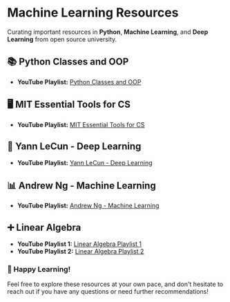 # Machine Learning Resources

Curating important resources in **Python**, **Machine Learning**, and **Deep Learning** from open source university.

## 📚 Python Classes and OOP
- **YouTube Playlist:** [Python Classes and OOP](https://www.youtube.com/watch?v=ZDa-Z5JzLYM&list=PL-osiE80TeTsqhIuOqKhwlXsIBIdSeYtc&index=1)

## 🖥️ MIT Essential Tools for CS
- **YouTube Playlist:** [MIT Essential Tools for CS](https://youtube.com/playlist?list=PLRQmQC3wIq9xT03Jq6l2fwIzx8g4ThG0F&si=bs43a_Ajwzh9kAHD)

## 🤖 Yann LeCun - Deep Learning
- **YouTube Playlist:** [Yann LeCun - Deep Learning](https://www.youtube.com/playlist?list=PLgF7i4LH-YxacgG0OPmTYe1UUQAvcw9Ke)

## 📊 Andrew Ng - Machine Learning
- **YouTube Playlist:** [Andrew Ng - Machine Learning](https://www.youtube.com/playlist?list=PLoROMvodv4rMiGQp3WXShtMGgzqpfVfbU)

## ➕ Linear Algebra
- **YouTube Playlist 1:** [Linear Algebra Playlist 1](https://www.youtube.com/playlist?list=PLZHQObOWTQDPD3MizzM2xVFitgF8hE_ab)
- **YouTube Playlist 2:** [Linear Algebra Playlist 2](https://www.youtube.com/playlist?list=PLE7DDD91010BC51F8)

### 🌟 Happy Learning!
Feel free to explore these resources at your own pace, and don't hesitate to reach out if you have any questions or need further recommendations!
